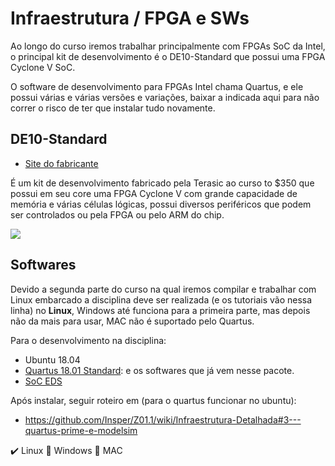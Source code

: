 # Infraestrutura / FPGA e SWs

Ao longo do curso iremos trabalhar principalmente com FPGAs SoC da Intel, o principal kit de desenvolvimento é o DE10-Standard que possui uma FPGA Cyclone V SoC.

O software de desenvolvimento para FPGAs Intel chama Quartus, e ele possui várias e várias versões e variações, baixar a indicada aqui para não correr o risco de ter que instalar tudo novamente.

## DE10-Standard

- [Site do fabricante](https://www.terasic.com.tw/cgi-bin/page/archive.pl?Language=English&CategoryNo=205&No=1081&PartNo=2)

É um kit de desenvolvimento fabricado pela Terasic ao curso to $350 que possui em seu core uma FPGA Cyclone V com grande capacidade de memória e várias células lógicas, possui diversos periféricos que podem ser controlados ou pela FPGA ou pelo ARM do chip.

![](https://img11.shop-pro.jp/PA01053/865/etc/DE10-Standard_Front.jpg?cmsp_timestamp=20170421200223)

## Softwares

Devido a segunda parte do curso na qual iremos compilar e trabalhar com Linux embarcado a disciplina deve ser realizada (e os tutoriais vão nessa linha) no **Linux**, Windows até funciona para a primeira parte, mas depois não da mais para usar, MAC não é suportado pelo Quartus.

Para o desenvolvimento na disciplina:

- Ubuntu 18.04
- [Quartus 18.01 Standard](http://fpgasoftware.intel.com/18.1/?edition=standard): e os softwares que já vem nesse pacote.
- [SoC EDS](http://fpgasoftware.intel.com/soceds/18.1/?edition=standard&platform=linux&download_manager=dlm3)

Após instalar, seguir roteiro em (para o quartus funcionar no ubuntu):

- https://github.com/Insper/Z01.1/wiki/Infraestrutura-Detalhada#3---quartus-prime-e-modelsim

:heavy_check_mark: Linux
:no_entry_sign:  Windows
:no_entry_sign: MAC
